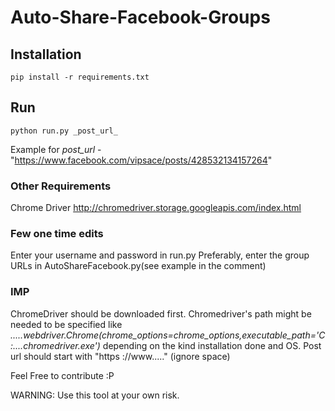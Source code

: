 # Auto-Share-Facebook-Groups

## Installation
    pip install -r requirements.txt
    
## Run
    python run.py _post_url_
   Example for _post_url_ - "https://www.facebook.com/vipsace/posts/428532134157264"  
### Other Requirements
  Chrome Driver    http://chromedriver.storage.googleapis.com/index.html
### Few one time edits
  Enter your username and password in run.py
  Preferably, enter the group URLs in AutoShareFacebook.py(see example in the comment)
### IMP 
ChromeDriver should be downloaded first.
Chromedriver's path might be needed to be specified like _.....webdriver.Chrome(chrome_options=chrome_options,executable_path='C:....chromedriver.exe')_ depending on the kind installation done and OS.
Post url should start with "https ://www....." (ignore space)




Feel Free to contribute :P

WARNING: Use this tool at your own risk.
